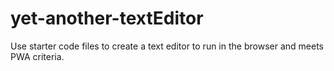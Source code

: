 # yet-another-textEditor
Use starter code files to create a text editor to run in the browser and meets PWA criteria. 
